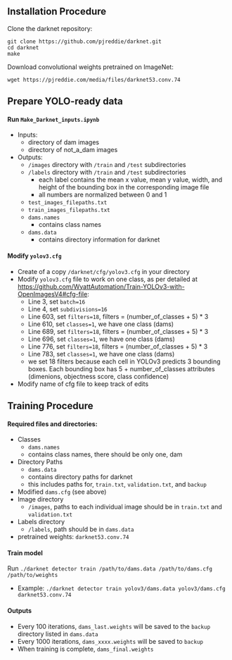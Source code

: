 
## Installation Procedure

Clone the darknet repository:

```
git clone https://github.com/pjreddie/darknet.git
cd darknet
make
```

Download convolutional weights pretrained on ImageNet:

```
wget https://pjreddie.com/media/files/darknet53.conv.74
```

## Prepare YOLO-ready data

#### Run `Make_Darknet_inputs.ipynb`
+ Inputs:
    + directory of dam images
    + directory of not_a_dam images
+ Outputs:
    + `/images` directory with `/train` and `/test` subdirectories
    + `/labels` directory with `/train` and `/test` subdirectories
        + each label contains the mean x value, mean y value, width, and height of the bounding box in the corresponding image file
        + all numbers are normalized between 0 and 1
    + `test_images_filepaths.txt`
    + `train_images_filepaths.txt`
    + `dams.names`
        + contains class names
    + `dams.data`
        + contains directory information for darknet
        
#### Modify `yolov3.cfg`

+ Create of a copy `/darknet/cfg/yolov3.cfg` in your directory
+ Modify `yolov3.cfg` file to work on one class, as per detailed at  https://github.com/WyattAutomation/Train-YOLOv3-with-OpenImagesV4#cfg-file:
    + Line 3, set `batch=16`
    + Line 4, set `subdivisions=16`
    + Line 603, set `filters=18`, filters = (number_of_classes + 5) * 3 
    + Line 610, set `classes=1`, we have one class (dams)
    + Line 689, set `filters=18`, filters = (number_of_classes + 5) * 3 
    + Line 696, set `classes=1`, we have one class (dams)
    + Line 776, set `filters=18`, filters = (number_of_classes + 5) * 3 
    + Line 783, set `classes=1`, we have one class (dams)
    + we set 18 filters because each cell in YOLOv3 predicts 3 bounding boxes. Each bounding box has 5 + number_of_classes attributes (dimenions, objectness score, class confidence)
+ Modify name of cfg file to keep track of edits
        
## Training Procedure

#### Required files and directories:
+ Classes
   + `dams.names`
   + contains class names, there should be only one, dam
+ Directory Paths
   + `dams.data`
   + contains directory paths for darknet
   + this includes paths for, `train.txt`, `validation.txt`, and `backup`
+ Modified `dams.cfg` (see above)
+ Image directory
   + `/images`, paths to each individual image should be in `train.txt` and `validation.txt`
+ Labels directory
   + `/labels`, path should be in `dams.data`
+ pretrained weights: `darknet53.conv.74`

#### Train model

Run `./darknet detector train /path/to/dams.data /path/to/dams.cfg /path/to/weights`
+ Example: `./darknet detector train yolov3/dams.data yolov3/dams.cfg darknet53.conv.74`

#### Outputs
+ Every 100 iterations, `dams_last.weights` will be saved to the `backup` directory listed in `dams.data `
+ Every 1000 iterations, `dams_xxxx.weights` will be saved to `backup` 
+ When training is complete, `dams_final.weights` 

